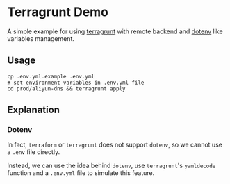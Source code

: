 # Terragrunt Demo

A simple example for using [terragrunt](https://github.com/gruntwork-io/terragrunt) with remote backend and [dotenv](https://github.com/motdotla/dotenv) like variables management.

## Usage

```shell
cp .env.yml.example .env.yml
# set environment variables in .env.yml file
cd prod/aliyun-dns && terragrunt apply
```

## Explanation

### Dotenv

In fact, `terraform` or `terragrunt` does not support `dotenv`, so we cannot use a `.env` file directly.

Instead, we can use the idea behind `dotenv`, use `terragrunt`'s `yamldecode` function and a `.env.yml` file to simulate this feature.
